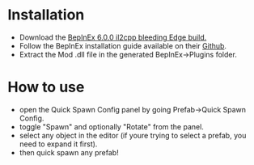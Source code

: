 # Installation

* Download the [BepInEx 6.0.0 il2cpp bleeding Edge build.](https://builds.bepinex.dev/projects/bepinex_be)
* Follow the BepInEx installation guide available on their [Github](https://github.com/BepInEx/BepInEx).
* Extract the Mod .dll file in the generated BepInEx->Plugins folder.


# How to use

* open the Quick Spawn Config panel by going Prefab->Quick Spawn Config.
* toggle "Spawn" and optionally "Rotate" from the panel.
* select any object in the editor (if youre trying to select a prefab, you need to expand it first).
* then quick spawn any prefab!
